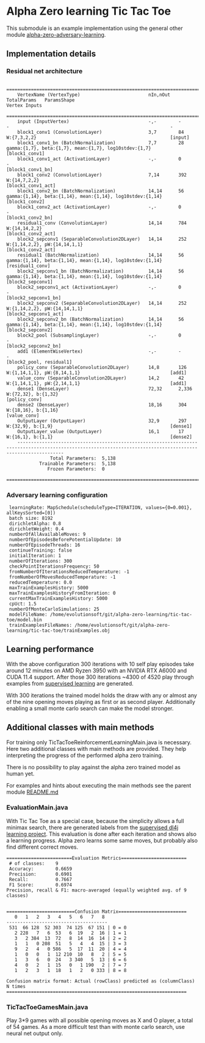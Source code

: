Alpha Zero learning Tic Tac Toe
===============================

This submodule is an example implementation using the general other module [alpha-zero-adversary-learning](../alpha-zero-adversary-learning).

## Implementation details

### Residual net architecture

```
	=============================================================================================================================================================
	VertexName (VertexType)                         nIn,nOut   TotalParams   ParamsShape                                                 Vertex Inputs           
	=============================================================================================================================================================
	input (InputVertex)                             -,-        -             -                                                           -                       
	block1_conv1 (ConvolutionLayer)                 3,7        84            W:{7,3,2,2}                                                 [input]                 
	block1_conv1_bn (BatchNormalization)            7,7        28            gamma:{1,7}, beta:{1,7}, mean:{1,7}, log10stdev:{1,7}       [block1_conv1]          
	block1_conv1_act (ActivationLayer)              -,-        0             -                                                           [block1_conv1_bn]       
	block1_conv2 (ConvolutionLayer)                 7,14       392           W:{14,7,2,2}                                                [block1_conv1_act]      
	block1_conv2_bn (BatchNormalization)            14,14      56            gamma:{1,14}, beta:{1,14}, mean:{1,14}, log10stdev:{1,14}   [block1_conv2]          
	block1_conv2_act (ActivationLayer)              -,-        0             -                                                           [block1_conv2_bn]       
	residual1_conv (ConvolutionLayer)               14,14      784           W:{14,14,2,2}                                               [block1_conv2_act]      
	block2_sepconv1 (SeparableConvolution2DLayer)   14,14      252           W:{1,14,2,2}, pW:{14,14,1,1}                                [block1_conv2_act]      
	residual1 (BatchNormalization)                  14,14      56            gamma:{1,14}, beta:{1,14}, mean:{1,14}, log10stdev:{1,14}   [residual1_conv]        
	block2_sepconv1_bn (BatchNormalization)         14,14      56            gamma:{1,14}, beta:{1,14}, mean:{1,14}, log10stdev:{1,14}   [block2_sepconv1]       
	block2_sepconv1_act (ActivationLayer)           -,-        0             -                                                           [block2_sepconv1_bn]    
	block2_sepconv2 (SeparableConvolution2DLayer)   14,14      252           W:{1,14,2,2}, pW:{14,14,1,1}                                [block2_sepconv1_act]   
	block2_sepconv2_bn (BatchNormalization)         14,14      56            gamma:{1,14}, beta:{1,14}, mean:{1,14}, log10stdev:{1,14}   [block2_sepconv2]       
	block2_pool (SubsamplingLayer)                  -,-        0             -                                                           [block2_sepconv2_bn]    
	add1 (ElementWiseVertex)                        -,-        -             -                                                           [block2_pool, residual1]
	policy_conv (SeparableConvolution2DLayer)       14,8       126           W:{1,14,1,1}, pW:{8,14,1,1}                                 [add1]                  
	value_conv (SeparableConvolution2DLayer)        14,2       42            W:{1,14,1,1}, pW:{2,14,1,1}                                 [add1]                  
	dense1 (DenseLayer)                             72,32      2,336         W:{72,32}, b:{1,32}                                         [policy_conv]           
	dense2 (DenseLayer)                             18,16      304           W:{18,16}, b:{1,16}                                         [value_conv]            
	OutputLayer (OutputLayer)                       32,9       297           W:{32,9}, b:{1,9}                                           [dense1]                
	OutputLayer_value (OutputLayer)                 16,1       17            W:{16,1}, b:{1,1}                                           [dense2]                
	-------------------------------------------------------------------------------------------------------------------------------------------------------------
	            Total Parameters:  5,138
	        Trainable Parameters:  5,138
	           Frozen Parameters:  0
	=============================================================================================================================================================
```

### Adversary learning configuration

```
 learningRate: MapSchedule(scheduleType=ITERATION, values={0=0.001}, allKeysSorted=[0])
 batch size: 8192
 dirichletAlpha: 0.8
 dirichletWeight: 0.4
 numberOfAllAvailableMoves: 9
 numberOfEpisodesBeforePotentialUpdate: 10
 numberOfEpisodeThreads: 16
 continueTraining: false
 initialIteration: 1
 numberOfIterations: 300
 checkPointIterationsFrequency: 50
 fromNumberOfIterationsReducedTemperature: -1
 fromNumberOfMovesReducedTemperature: -1
 reducedTemperature: 0.0
 maxTrainExamplesHistory: 5000
 maxTrainExamplesHistoryFromIteration: 0
 currentMaxTrainExamplesHistory: 5000
 cpUct: 1.5
 numberOfMonteCarloSimulations: 25
 modelFileName: /home/evolutionsoft/git/alpha-zero-learning/tic-tac-toe/model.bin
 trainExamplesFileNames: /home/evolutionsoft/git/alpha-zero-learning/tic-tac-toe/trainExamples.obj
```

## Learning performance

With the above configuration 300 iterations with 10 self play episodes take around 12 minutes on AMD Ryzen 3950 with an NVIDIA RTX A6000 and CUDA 11.4 support. After those 300 iterations ~4300 of 4520 play through examples from [supervised learning](https://github.com/evolutionsoftswiss/dl4j) are generated.

With 300 iterations the trained model holds the draw with any or almost any of the nine opening moves playing as first or as second player. Additionally enabling a small monte carlo search can make the model stronger.

## Additional classes with main methods
For training only TicTacToeReinforcementLearningMain.java is necessary. Here two additional classes with main methods are provided. They help interpreting the progress of the performed alpha zero training.

There is no possibility to play against the alpha zero trained model as human yet.

For examples and hints about executing the main methods see the parent module [README.md](../README.md#running-the-tic-tac-toe-implementation)

### EvaluationMain.java
With Tic Tac Toe as a special case, because the simplicity allows a full minimax search, there are generated labels from the [supervised dl4j learning project](https://github.com/evolutionsoftswiss/dl4j). This evaluation is done after each iteration and shows also a learning progress. Alpha zero learns some same moves, but probably also find different correct moves.

```
========================Evaluation Metrics========================
 # of classes:    9
 Accuracy:        0.6659
 Precision:       0.6901
 Recall:          0.7667
 F1 Score:        0.6974
Precision, recall & F1: macro-averaged (equally weighted avg. of 9 classes)


=========================Confusion Matrix=========================
   0   1   2   3   4   5   6   7   8
-------------------------------------
 531  66 128  52 303  74 125  67 151 | 0 = 0
   2 228   7   6  53   6  19   2  16 | 1 = 1
   3   2 384  13  72   8  14  16  14 | 2 = 2
   1   1   0 208  51   5   4   4  15 | 3 = 3
   9   2   4   0 586   5  17  11  20 | 4 = 4
   1   0   0   1  12 210  10   8   2 | 5 = 5
   1   3   6   0  24   3 340   5  13 | 6 = 6
   4   0   2   1  15   0   1 190   2 | 7 = 7
   1   2   3   1  18   1   2   0 333 | 8 = 8

Confusion matrix format: Actual (rowClass) predicted as (columnClass) N times
==================================================================
```

### TicTacToeGamesMain.java
Play 3*9 games with all possible opening moves as X and O player, a total of 54 games. As a more difficult test than with monte carlo search, use neural net output only.
